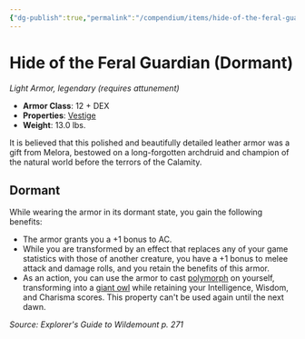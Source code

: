 ```yaml
---
{"dg-publish":true,"permalink":"/compendium/items/hide-of-the-feral-guardian-dormant-egw/","tags":["compendium/src/5e/egw","item/armor/light","item/attunement/required","item/property/vestige","item/rarity/legendary"]}
---
```


# Hide of the Feral Guardian (Dormant)
*Light Armor, legendary (requires attunement)*  

- **Armor Class**: 12 + DEX
- **Properties**: [Vestige](rules/item-properties.md#Vestige)
- **Weight**: 13.0 lbs.

It is believed that this polished and beautifully detailed leather armor was a gift from Melora, bestowed on a long-forgotten archdruid and champion of the natural world before the terrors of the Calamity.

## Dormant

While wearing the armor in its dormant state, you gain the following benefits:

- The armor grants you a +1 bonus to AC.  
- While you are transformed by an effect that replaces any of your game statistics with those of another creature, you have a +1 bonus to melee attack and damage rolls, and you retain the benefits of this armor.  
- As an action, you can use the armor to cast [polymorph](compendium/spells/polymorph.md) on yourself, transforming into a [giant owl](compendium/bestiary/beast/giant-owl.md) while retaining your Intelligence, Wisdom, and Charisma scores. This property can't be used again until the next dawn.  

*Source: Explorer's Guide to Wildemount p. 271*